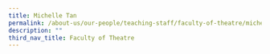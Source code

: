 ```yaml
---
title: Michelle Tan
permalink: /about-us/our-people/teaching-staff/faculty-of-theatre/michelle-tan/
description: ""
third_nav_title: Faculty of Theatre
---
```

